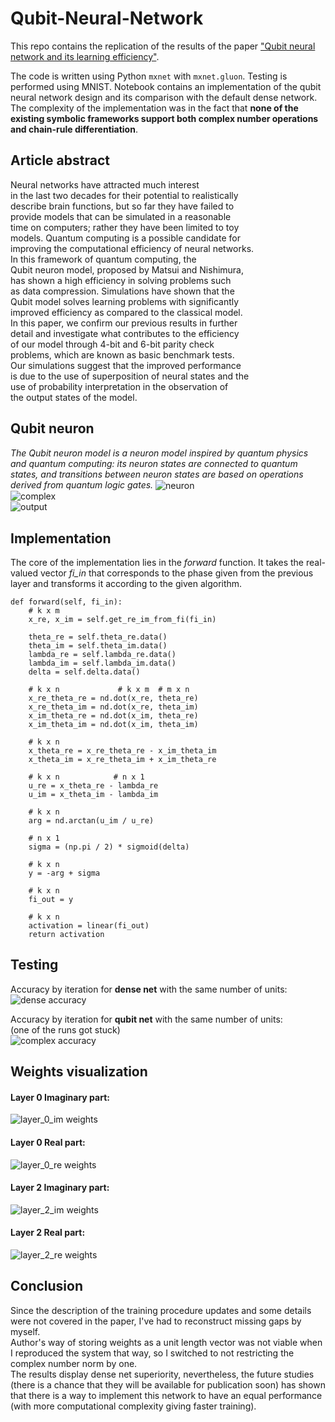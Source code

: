 # Qubit-Neural-Network
This repo contains the replication of the results of the paper ["Qubit neural network and its learning efficiency"](https://link.springer.com/article/10.1007/s00521-004-0446-8).  

The code is written using Python `mxnet` with `mxnet.gluon`. Testing is performed using MNIST. Notebook contains an implementation of the qubit neural network design and its comparison with the default dense network.  
The complexity of the implementation was in the fact that **none of the existing symbolic frameworks support both complex number operations and chain-rule differentiation**.

## Article abstract
Neural networks have attracted much interest  
in the last two decades for their potential to realistically  
describe brain functions, but so far they have failed to  
provide models that can be simulated in a reasonable  
time on computers; rather they have been limited to toy  
models. Quantum computing is a possible candidate for  
improving the computational efficiency of neural networks.  
In this framework of quantum computing, the  
Qubit neuron model, proposed by Matsui and Nishimura,   
has shown a high efficiency in solving problems such  
as data compression. Simulations have shown that the  
Qubit model solves learning problems with significantly  
improved efficiency as compared to the classical model.  
In this paper, we confirm our previous results in further  
detail and investigate what contributes to the efficiency  
of our model through 4-bit and 6-bit parity check  
problems, which are known as basic benchmark tests.  
Our simulations suggest that the improved performance  
is due to the use of superposition of neural states and the  
use of probability interpretation in the observation of  
the output states of the model.  

## Qubit neuron
*The Qubit neuron model is a neuron model inspired by quantum physics and quantum computing: its neuron states are connected to quantum states, and transitions between neuron states are based on operations derived from quantum logic gates.*
<img src="docs/images/article/neuron.png" alt="neuron" align="center"/>  
<img src="docs/images/article/complex.png" alt="complex" align="center"/>  
<img src="docs/images/article/output.png" alt="output" align="center"/>  

## Implementation
The core of the implementation lies in the *forward* function. It takes the real-valued vector *fi_in* that corresponds to the phase given from the previous layer and transforms it according to the given algorithm.  
```
def forward(self, fi_in):
    # k x m
    x_re, x_im = self.get_re_im_from_fi(fi_in)
    
    theta_re = self.theta_re.data()
    theta_im = self.theta_im.data()
    lambda_re = self.lambda_re.data()
    lambda_im = self.lambda_im.data()
    delta = self.delta.data()
    
    # k x n             # k x m  # m x n
    x_re_theta_re = nd.dot(x_re, theta_re)
    x_re_theta_im = nd.dot(x_re, theta_im)
    x_im_theta_re = nd.dot(x_im, theta_re)
    x_im_theta_im = nd.dot(x_im, theta_im)
    
    # k x n
    x_theta_re = x_re_theta_re - x_im_theta_im
    x_theta_im = x_re_theta_im + x_im_theta_re
    
    # k x n            # n x 1
    u_re = x_theta_re - lambda_re
    u_im = x_theta_im - lambda_im
    
    # k x n
    arg = nd.arctan(u_im / u_re)
    
    # n x 1
    sigma = (np.pi / 2) * sigmoid(delta)
    
    # k x n
    y = -arg + sigma
    
    # k x n
    fi_out = y
    
    # k x n
    activation = linear(fi_out)
    return activation
```

## Testing
Accuracy by iteration for **dense net** with the same number of units:  
<img src="docs/images/accuracy/dense.png" alt="dense accuracy"/>  

Accuracy by iteration for **qubit net** with the same number of units:  
(one of the runs got stuck)  
<img src="docs/images/accuracy/complex.png" alt="complex accuracy"/>  

## Weights visualization
#### Layer 0 Imaginary part:  
<img src="docs/images/weights/layer_0_im.png" alt="layer_0_im weights"/>  

#### Layer 0 Real part:  
<img src="docs/images/weights/layer_0_re.png" alt="layer_0_re weights"/>  

#### Layer 2 Imaginary part:  
<img src="docs/images/weights/layer_2_im.png" alt="layer_2_im weights"/>  

#### Layer 2 Real part:  
<img src="docs/images/weights/layer_2_re.png" alt="layer_2_re weights"/>  

## Conclusion
Since the description of the training procedure updates and some details were not covered in the paper, I've had to reconstruct missing gaps by myself.  
Author's way of storing weights as a unit length vector was not viable when I reproduced the system that way, so I switched to not restricting the complex number norm by one.  
The results display dense net superiority, nevertheless, the future studies (there is a chance that they will be available for publication soon) has shown that there is a way to implement this network to have an equal performance (with more computational complexity giving faster training).